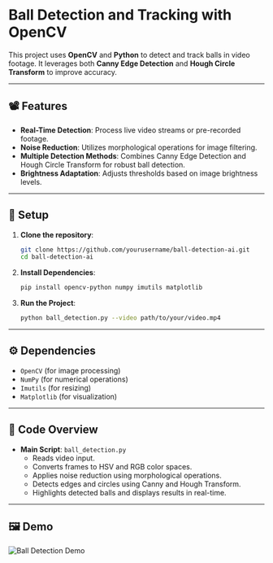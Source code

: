 # Ball Detection and Tracking with OpenCV

This project uses **OpenCV** and **Python** to detect and track balls in video footage. It leverages both **Canny Edge Detection** and **Hough Circle Transform** to improve accuracy.

---

## 📽️ **Features**

- **Real-Time Detection**: Process live video streams or pre-recorded footage.
- **Noise Reduction**: Utilizes morphological operations for image filtering.
- **Multiple Detection Methods**: Combines Canny Edge Detection and Hough Circle Transform for robust ball detection.
- **Brightness Adaptation**: Adjusts thresholds based on image brightness levels.

---

## 🚀 **Setup**

1. **Clone the repository**:
   ```bash
   git clone https://github.com/yourusername/ball-detection-ai.git
   cd ball-detection-ai
   ```

2. **Install Dependencies**:
   ```bash
   pip install opencv-python numpy imutils matplotlib
   ```

3. **Run the Project**:
   ```bash
   python ball_detection.py --video path/to/your/video.mp4
   ```

---

## ⚙️ **Dependencies**

- `OpenCV` (for image processing)
- `NumPy` (for numerical operations)
- `Imutils` (for resizing)
- `Matplotlib` (for visualization)

---

## 🔽 **Code Overview**

- **Main Script**: `ball_detection.py`
  - Reads video input.
  - Converts frames to HSV and RGB color spaces.
  - Applies noise reduction using morphological operations.
  - Detects edges and circles using Canny and Hough Transform.
  - Highlights detected balls and displays results in real-time.

---

## 🖼️ **Demo**

![Ball Detection Demo](path/to/demo-image.png)
